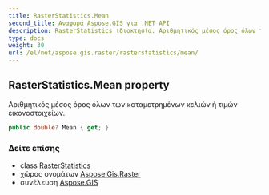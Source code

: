 ```yaml
---
title: RasterStatistics.Mean
second_title: Αναφορά Aspose.GIS για .NET API
description: RasterStatistics ιδιοκτησία. Αριθμητικός μέσος όρος όλων των καταμετρημένων κελιών ή τιμών εικονοστοιχείων.
type: docs
weight: 30
url: /el/net/aspose.gis.raster/rasterstatistics/mean/
---
```

## RasterStatistics.Mean property

Αριθμητικός μέσος όρος όλων των καταμετρημένων κελιών ή τιμών εικονοστοιχείων.

```csharp
public double? Mean { get; }
```

### Δείτε επίσης

* class [RasterStatistics](../)
* χώρος ονομάτων [Aspose.Gis.Raster](../../rasterstatistics/)
* συνέλευση [Aspose.GIS](../../../)


